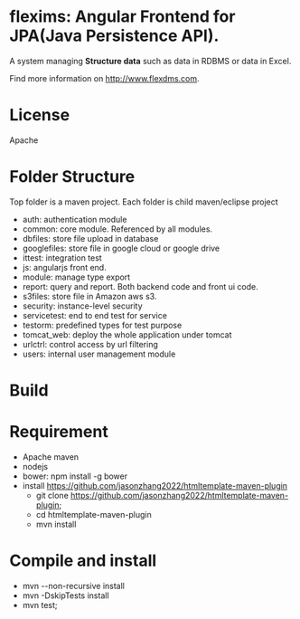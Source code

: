 flexims: Angular Frontend for JPA(Java Persistence API).
=======

A system managing **Structure data** such as data in RDBMS or data in Excel.

Find more information on http://www.flexdms.com.

License
===
Apache

Folder Structure
===
Top folder is a maven project. Each folder is child maven/eclipse project
* auth: authentication module
* common: core module. Referenced by all modules.
* dbfiles: store file upload in database
* googlefiles: store file in google cloud or google drive
* ittest: integration test
* js: angularjs front end.
* module: manage type export 
* report: query and report. Both backend code and front ui code.
* s3files: store file in Amazon aws s3.
* security: instance-level security
* servicetest: end to end test for service
* testorm: predefined types for test purpose
* tomcat_web: deploy the whole application under tomcat
* urlctrl: control access by url filtering
* users: internal user management module

Build
==
Requirement
====
* Apache maven
* nodejs
* bower: npm install -g bower
* install https://github.com/jasonzhang2022/htmltemplate-maven-plugin
  *	git clone https://github.com/jasonzhang2022/htmltemplate-maven-plugin;
  *	cd htmltemplate-maven-plugin
  * mvn install

Compile and install
====
* mvn --non-recursive install 
* mvn -DskipTests install
* mvn test;

